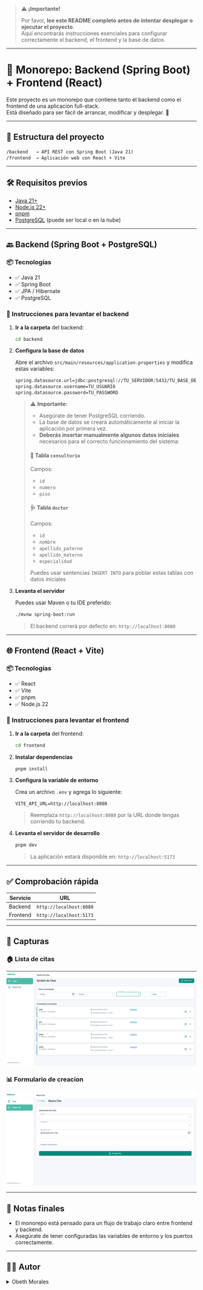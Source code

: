 

> ⚠️ **¡Importante!**
>
> Por favor, **lee este README completo antes de intentar desplegar o ejecutar el proyecto**.  
> Aquí encontrarás instrucciones esenciales para configurar correctamente el backend, el frontend y la base de datos.

---

# 🧩 Monorepo: Backend (Spring Boot) + Frontend (React)

Este proyecto es un monorepo que contiene tanto el backend como el frontend de una aplicación full-stack.  
Está diseñado para ser fácil de arrancar, modificar y desplegar. 🚀

---

## 📁 Estructura del proyecto

```
/backend   → API REST con Spring Boot (Java 21)
/frontend  → Aplicación web con React + Vite
```

---

## 🛠️ Requisitos previos

- [Java 21+](https://adoptium.net/)
- [Node.js 22+](https://nodejs.org/)
- [pnpm](https://pnpm.io/)
- [PostgreSQL](https://www.postgresql.org/) (puede ser local o en la nube)

---

## 🔙 Backend (Spring Boot + PostgreSQL)

### 📦 Tecnologías

- ✅ Java 21
- ✅ Spring Boot
- ✅ JPA / Hibernate
- ✅ PostgreSQL

### 🚀 Instrucciones para levantar el backend

1. **Ir a la carpeta** del backend:

    ```bash
    cd backend
    ```

2. **Configura la base de datos**

   Abre el archivo `src/main/resources/application.properties` y modifica estas variables:

   ```properties
   spring.datasource.url=jdbc:postgresql://TU_SERVIDOR:5432/TU_BASE_DE_DATOS
   spring.datasource.username=TU_USUARIO
   spring.datasource.password=TU_PASSWORD
   ```

   > ⚠️ **Importante:**
   > - Asegúrate de tener PostgreSQL corriendo.
   > - La base de datos se creará automáticamente al iniciar la aplicación por primera vez.
   > - **Deberás insertar manualmente algunos datos iniciales** necesarios para el correcto funcionamiento del sistema:
   >
   > #### 🏥 Tabla `consultorio`
   > Campos:
   > - `id`
   > - `numero`
   > - `piso`
   >
   > #### 🩺 Tabla `doctor`
   > Campos:
   > - `id`
   > - `nombre`
   > - `apellido_paterno`
   > - `apellido_materno`
   > - `especialidad`
   >
   > Puedes usar sentencias `INSERT INTO` para poblar estas tablas con datos iniciales

3. **Levanta el servidor**

   Puedes usar Maven o tu IDE preferido:

   ```bash
   ./mvnw spring-boot:run
   ```

   > El backend correrá por defecto en: `http://localhost:8080`

---

## 🌐 Frontend (React + Vite)

### 📦 Tecnologías

- ✅ React
- ✅ Vite
- ✅ pnpm
- ✅ Node.js 22

### 🚀 Instrucciones para levantar el frontend

1. **Ir a la carpeta** del frontend:

    ```bash
    cd frontend
    ```

2. **Instalar dependencias**

    ```bash
    pnpm install
    ```

3. **Configura la variable de entorno**

    Crea un archivo `.env` y agrega lo siguiente:

    ```env
    VITE_API_URL=http://localhost:8080
    ```

    > Reemplaza `http://localhost:8080` por la URL donde tengas corriendo tu backend.

4. **Levanta el servidor de desarrollo**

    ```bash
    pnpm dev
    ```

   > La aplicación estará disponible en: `http://localhost:5173`

---

## ✅ Comprobación rápida

| Servicio  | URL                         |
|-----------|-----------------------------|
| Backend   | `http://localhost:8080`     |
| Frontend  | `http://localhost:5173`     |

---

## 📸 Capturas 

### 🏠 Lista de citas
![Lista de citas](screenshots/1.png)

### 📊 Formulario de creacion
![Formulario de creación](screenshots/2.png)

---

## 🧠 Notas finales

- El monorepo está pensado para un flujo de trabajo claro entre frontend y backend.
- Asegúrate de tener configuradas las variables de entorno y los puertos correctamente.

---

## 🧑‍💻 Autor

<details>
<summary>Obeth Morales</summary>

<div style="border: 1px solid #e0e0e0; background-color: #fdf6e3; padding: 1rem; border-radius: 8px; margin-top: 1rem">

✨ Aunque me faltaron algunas funcionalidades en la UI, todos los métodos y la lógica están implementados en el backend, conforme a lo solicitado en las instrucciones.  
Solo no me dio tiempo para terminar la parte visual 😢.

</div>
</details>
